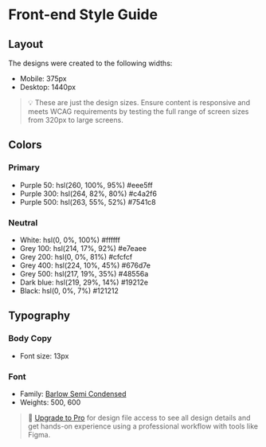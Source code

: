 # Front-end Style Guide

## Layout

The designs were created to the following widths:

- Mobile: 375px
- Desktop: 1440px

> 💡 These are just the design sizes. Ensure content is responsive and meets WCAG requirements by testing the full range of screen sizes from 320px to large screens.

## Colors

### Primary

- Purple 50: hsl(260, 100%, 95%)    #eee5ff
- Purple 300: hsl(264, 82%, 80%)    #c4a2f6
- Purple 500: hsl(263, 55%, 52%)    #7541c8

### Neutral

- White: hsl(0, 0%, 100%)   #ffffff
- Grey 100: hsl(214, 17%, 92%)  #e7eaee
- Grey 200: hsl(0, 0%, 81%) #cfcfcf
- Grey 400: hsl(224, 10%, 45%)  #676d7e
- Grey 500: hsl(217, 19%, 35%)  #48556a
- Dark blue: hsl(219, 29%, 14%) #19212e
- Black: hsl(0, 0%, 7%) #121212

## Typography

### Body Copy

- Font size: 13px

### Font

- Family: [Barlow Semi Condensed](https://fonts.google.com/specimen/Barlow+Semi+Condensed)
- Weights: 500, 600

> 💎 [Upgrade to Pro](https://www.frontendmentor.io/pro?ref=style-guide) for design file access to see all design details and get hands-on experience using a professional workflow with tools like Figma.
